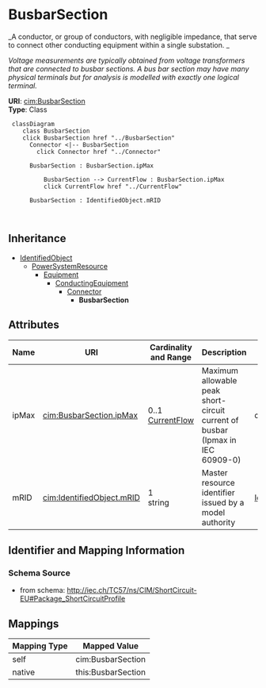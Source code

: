 # BusbarSection


_A conductor, or group of conductors, with negligible impedance, that serve to connect other conducting equipment within a single substation. _

_Voltage measurements are typically obtained from voltage transformers that are connected to busbar sections. A bus bar section may have many physical terminals but for analysis is modelled with exactly one logical terminal._





**URI**: [cim:BusbarSection](http://iec.ch/TC57/CIM100#BusbarSection)<br />
**Type**: Class




```mermaid
 classDiagram
    class BusbarSection
    click BusbarSection href "../BusbarSection"
      Connector <|-- BusbarSection
        click Connector href "../Connector"
      
      BusbarSection : BusbarSection.ipMax
        
          BusbarSection --> CurrentFlow : BusbarSection.ipMax
          click CurrentFlow href "../CurrentFlow"
        
      BusbarSection : IdentifiedObject.mRID
        
      
```





## Inheritance
* [IdentifiedObject](IdentifiedObject.md)
    * [PowerSystemResource](PowerSystemResource.md)
        * [Equipment](Equipment.md)
            * [ConductingEquipment](ConductingEquipment.md)
                * [Connector](Connector.md)
                    * **BusbarSection**



## Attributes


| Name | URI | Cardinality and Range | Description | Inheritance |
| ---  | --- | --- | --- | --- |
| ipMax | [cim:BusbarSection.ipMax](http://iec.ch/TC57/CIM100#BusbarSection.ipMax) | 0..1 <br />  [CurrentFlow](CurrentFlow.md)  | Maximum allowable peak short-circuit current of busbar (Ipmax in IEC 60909-0) | direct |
| mRID | [cim:IdentifiedObject.mRID](http://iec.ch/TC57/CIM100#IdentifiedObject.mRID) | 1 <br />  string  | Master resource identifier issued by a model authority | [IdentifiedObject](IdentifiedObject.md) |









## Identifier and Mapping Information







### Schema Source


* from schema: http://iec.ch/TC57/ns/CIM/ShortCircuit-EU#Package_ShortCircuitProfile





## Mappings

| Mapping Type | Mapped Value |
| ---  | ---  |
| self | cim:BusbarSection |
| native | this:BusbarSection |




